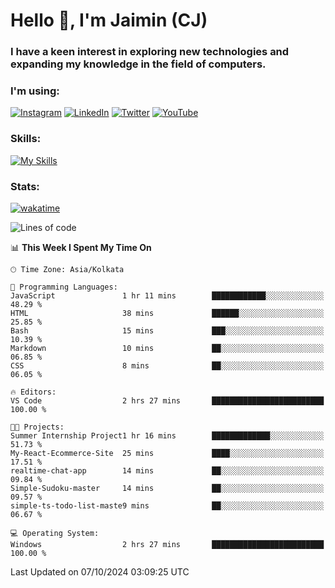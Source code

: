 <h1>Hello 👋, I'm Jaimin (CJ)</h1>
<h3>I have a keen interest in exploring new technologies and expanding my knowledge in the field of computers.</h3>

<h3 align="left"> I'm using: </h3>

[![Instagram](https://img.shields.io/badge/Instagram-%23E4405F.svg?style=for-the-badge&logo=Instagram&logoColor=white)](https://instagram.com/jaimin_chovatia) [![LinkedIn](https://img.shields.io/badge/linkedin-%230077B5.svg?style=for-the-badge&logo=linkedin&logoColor=white)](https://www.linkedin.com/in/jaimin-chovatia-691b8b29a) [![Twitter](https://img.shields.io/badge/Twitter-%231DA1F2.svg?style=for-the-badge&logo=Twitter&logoColor=white)](https://twitter.com/jaimin_chovatia) [![YouTube](https://img.shields.io/badge/YouTube-%23FF0000.svg?style=for-the-badge&logo=YouTube&logoColor=white)](https://youtube.com/@cjcreations5172) 

**<h3 align="left">Skills:</h3>**

[![My Skills](https://skillicons.dev/icons?i=ts,js,java,py,react,nextjs,nodejs,postgres,mongodb,git)](https://skillicons.dev)

<!---
 **<h3 align="left">🏆 Achievements:</h3>**
 [![An image of @jaimin25's Holopin badges, which is a link to view their full Holopin profile](https://holopin.me/jaimin25)](https://holopin.io/@jaimin25)
-->

**<h3 align="left">Stats:</h3>**

[![wakatime](https://wakatime.com/badge/user/b2a7cf30-099b-4a62-be11-c3b7dc700323.svg)](https://wakatime.com/@b2a7cf30-099b-4a62-be11-c3b7dc700323)

<!--START_SECTION:waka-->
![Lines of code](https://img.shields.io/badge/From%20Hello%20World%20I%27ve%20Written-994.3%20thousand%20lines%20of%20code-blue)

📊 **This Week I Spent My Time On** 

```text
🕑︎ Time Zone: Asia/Kolkata

💬 Programming Languages: 
JavaScript               1 hr 11 mins        ████████████░░░░░░░░░░░░░   48.29 % 
HTML                     38 mins             ██████░░░░░░░░░░░░░░░░░░░   25.85 % 
Bash                     15 mins             ███░░░░░░░░░░░░░░░░░░░░░░   10.39 % 
Markdown                 10 mins             ██░░░░░░░░░░░░░░░░░░░░░░░   06.85 % 
CSS                      8 mins              ██░░░░░░░░░░░░░░░░░░░░░░░   06.05 % 

🔥 Editors: 
VS Code                  2 hrs 27 mins       █████████████████████████   100.00 % 

🐱‍💻 Projects: 
Summer Internship Project1 hr 16 mins        █████████████░░░░░░░░░░░░   51.73 % 
My-React-Ecommerce-Site  25 mins             ████░░░░░░░░░░░░░░░░░░░░░   17.51 % 
realtime-chat-app        14 mins             ██░░░░░░░░░░░░░░░░░░░░░░░   09.84 % 
Simple-Sudoku-master     14 mins             ██░░░░░░░░░░░░░░░░░░░░░░░   09.57 % 
simple-ts-todo-list-maste9 mins              ██░░░░░░░░░░░░░░░░░░░░░░░   06.67 % 

💻 Operating System: 
Windows                  2 hrs 27 mins       █████████████████████████   100.00 % 
```


 Last Updated on 07/10/2024 03:09:25 UTC
<!--END_SECTION:waka-->
